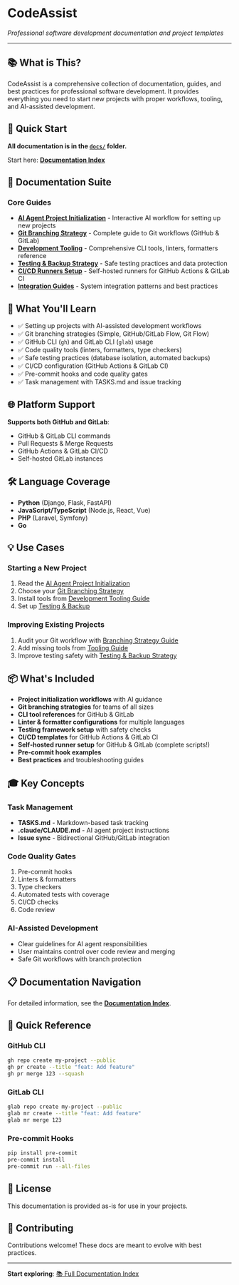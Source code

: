# CodeAssist

*Professional software development documentation and project templates*

---

## 📚 What is This?

CodeAssist is a comprehensive collection of documentation, guides, and best practices for professional software development. It provides everything you need to start new projects with proper workflows, tooling, and AI-assisted development.

## 🚀 Quick Start

**All documentation is in the [`docs/`](docs/) folder.**

Start here: **[Documentation Index](docs/README.md)**

## 📖 Documentation Suite

### Core Guides

- **[AI Agent Project Initialization](docs/ai-agent-project-initialization-prompt.md)** - Interactive AI workflow for setting up new projects
- **[Git Branching Strategy](docs/git-branching-strategy-guide.md)** - Complete guide to Git workflows (GitHub & GitLab)
- **[Development Tooling](docs/development-tooling-guide.md)** - Comprehensive CLI tools, linters, formatters reference
- **[Testing & Backup Strategy](docs/testing-and-backup-strategy.md)** - Safe testing practices and data protection
- **[CI/CD Runners Setup](docs/cicd-runners-guide.md)** - Self-hosted runners for GitHub Actions & GitLab CI
- **[Integration Guides](docs/integration-guides.md)** - System integration patterns and best practices

## 🎯 What You'll Learn

- ✅ Setting up projects with AI-assisted development workflows
- ✅ Git branching strategies (Simple, GitHub/GitLab Flow, Git Flow)
- ✅ GitHub CLI (`gh`) and GitLab CLI (`glab`) usage
- ✅ Code quality tools (linters, formatters, type checkers)
- ✅ Safe testing practices (database isolation, automated backups)
- ✅ CI/CD configuration (GitHub Actions & GitLab CI)
- ✅ Pre-commit hooks and code quality gates
- ✅ Task management with TASKS.md and issue tracking

## 🌐 Platform Support

**Supports both GitHub and GitLab**:
- GitHub & GitLab CLI commands
- Pull Requests & Merge Requests
- GitHub Actions & GitLab CI/CD
- Self-hosted GitLab instances

## 🛠️ Language Coverage

- **Python** (Django, Flask, FastAPI)
- **JavaScript/TypeScript** (Node.js, React, Vue)
- **PHP** (Laravel, Symfony)
- **Go**

## 💡 Use Cases

### Starting a New Project
1. Read the [AI Agent Project Initialization](docs/ai-agent-project-initialization-prompt.md)
2. Choose your [Git Branching Strategy](docs/git-branching-strategy-guide.md)
3. Install tools from [Development Tooling Guide](docs/development-tooling-guide.md)
4. Set up [Testing & Backup](docs/testing-and-backup-strategy.md)

### Improving Existing Projects
1. Audit your Git workflow with [Branching Strategy Guide](docs/git-branching-strategy-guide.md)
2. Add missing tools from [Tooling Guide](docs/development-tooling-guide.md)
3. Improve testing safety with [Testing & Backup Strategy](docs/testing-and-backup-strategy.md)

## 📦 What's Included

- **Project initialization workflows** with AI guidance
- **Git branching strategies** for teams of all sizes
- **CLI tool references** for GitHub & GitLab
- **Linter & formatter configurations** for multiple languages
- **Testing framework setup** with safety checks
- **CI/CD templates** for GitHub Actions & GitLab CI
- **Self-hosted runner setup** for GitHub & GitLab (complete scripts!)
- **Pre-commit hook examples**
- **Best practices** and troubleshooting guides

## 🎓 Key Concepts

### Task Management
- **TASKS.md** - Markdown-based task tracking
- **.claude/CLAUDE.md** - AI agent project instructions
- **Issue sync** - Bidirectional GitHub/GitLab integration

### Code Quality Gates
1. Pre-commit hooks
2. Linters & formatters
3. Type checkers
4. Automated tests with coverage
5. CI/CD checks
6. Code review

### AI-Assisted Development
- Clear guidelines for AI agent responsibilities
- User maintains control over code review and merging
- Safe Git workflows with branch protection

## 📋 Documentation Navigation

For detailed information, see the **[Documentation Index](docs/README.md)**.

## 🔧 Quick Reference

### GitHub CLI
```bash
gh repo create my-project --public
gh pr create --title "feat: Add feature"
gh pr merge 123 --squash
```

### GitLab CLI
```bash
glab repo create my-project --public
glab mr create --title "feat: Add feature"
glab mr merge 123
```

### Pre-commit Hooks
```bash
pip install pre-commit
pre-commit install
pre-commit run --all-files
```

## 📄 License

This documentation is provided as-is for use in your projects.

## 🤝 Contributing

Contributions welcome! These docs are meant to evolve with best practices.

---

**Start exploring**: [📚 Full Documentation Index](docs/README.md)
